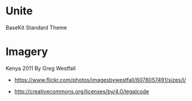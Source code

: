 Unite
=========

BaseKit Standard Theme

Imagery
=========

Kenya 2011 By Greg Westfall

- https://www.flickr.com/photos/imagesbywestfall/6078057491/sizes/l/

- http://creativecommons.org/licenses/by/4.0/legalcode
